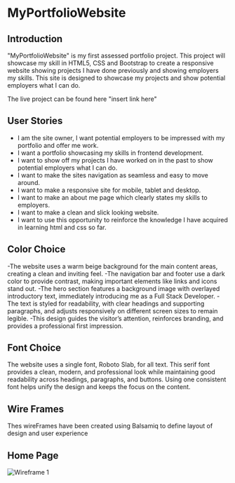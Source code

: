 # MyPortfolioWebsite

## Introduction
"MyPortfolioWebsite" is my first assessed portfolio project. This project will showcase my skill in HTML5, CSS and Bootstrap to create
a responsive website showing projects I have done previously and showing employers my skills. This site is designed to showcase my projects and 
show potential employers what I can do.

The live project can be found here "insert link here"


## User Stories
- I am the site owner, I want potential employers to be impressed with my portfolio and offer me work.
- I want a portfolio showcasing my skills in frontend development.
- I want to show off my projects I have worked on in the past to show potential employers what I can do.
- I want to make the sites navigation as seamless and easy to move around.
- I want to make a responsive site for mobile, tablet and desktop.
- I want to make an about me page which clearly states my skills to employers.
- I want to make a clean and slick looking website.
- I want to use this opportunity to reinforce the knowledge I have acquired in learning html and css so far.

## Color Choice
-The website uses a warm beige background for the main content areas, creating a clean and inviting feel. 
-The navigation bar and footer use a dark color to provide contrast, making important elements like links and icons stand out.
-The hero section features a background image with overlayed introductory text, immediately introducing me as a Full Stack Developer. 
-The text is styled for readability, with clear headings and supporting paragraphs, and adjusts responsively on different screen sizes to remain legible. 
-This design guides the visitor’s attention, reinforces branding, and provides a professional first impression.

## Font Choice
The website uses a single font, Roboto Slab, for all text. This serif font provides a clean, modern, and professional look while maintaining good readability across headings, paragraphs, and buttons. Using one consistent font helps unify the design and keeps the focus on the content.

## Wire Frames
Thes wireFrames have been created using Balsamiq to define layout of design and user experience

## Home Page
![Wireframe 1](../assets/images/DesktopPage1.png)
